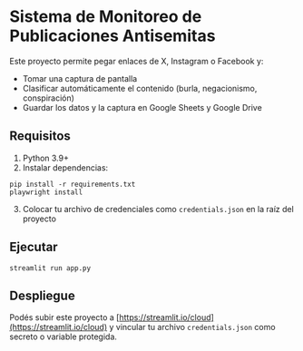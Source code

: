 # Sistema de Monitoreo de Publicaciones Antisemitas

Este proyecto permite pegar enlaces de X, Instagram o Facebook y:
- Tomar una captura de pantalla
- Clasificar automáticamente el contenido (burla, negacionismo, conspiración)
- Guardar los datos y la captura en Google Sheets y Google Drive

## Requisitos

1. Python 3.9+
2. Instalar dependencias:
```
pip install -r requirements.txt
playwright install
```

3. Colocar tu archivo de credenciales como `credentials.json` en la raíz del proyecto

## Ejecutar

```
streamlit run app.py
```

## Despliegue

Podés subir este proyecto a [https://streamlit.io/cloud](https://streamlit.io/cloud) y vincular tu archivo `credentials.json` como secreto o variable protegida.